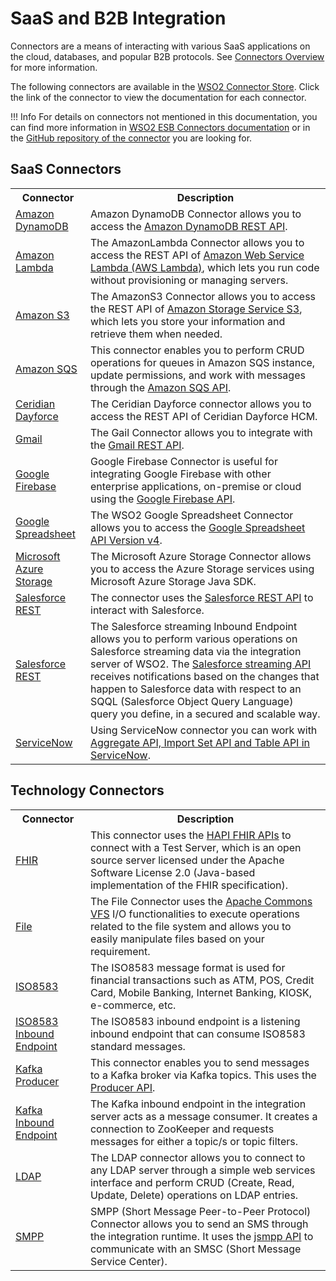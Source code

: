 # SaaS and B2B Integration

Connectors are a means of interacting with various SaaS applications on the cloud, databases, and popular B2B protocols. See [Connectors Overview]({{base_path}}/reference/connectors/connectors-overview) for more information.

The following connectors are available in the <a target="_blank" href="https://store.wso2.com/">WSO2 Connector Store</a>. Click the link of the connector to view the documentation for each connector.

!!! Info
    For details on connectors not mentioned in this documentation, you can find more information in [WSO2 ESB Connectors documentation](https://wso2docs.atlassian.net/wiki/spaces/ESBCONNECTORS/overview) or in the [GitHub repository of the connector](https://github.com/wso2-extensions) you are looking for.

## SaaS Connectors

<table>
        <tr>
            <th>Connector</th>
            <th>Description</th>
        </tr>
        <tr>
            <td><a href="{{base_path}}/reference/connectors/amazondynamodb-connector/amazondynamodb-connector-overview/">Amazon DynamoDB</a></td>
            <td>Amazon DynamoDB Connector allows you to access the <a href="https://docs.aws.amazon.com/amazondynamodb/latest/developerguide/HowItWorks.API.html">Amazon DynamoDB REST API</a>.</td>
        </tr>
        <tr>
            <td><a href="{{base_path}}/reference/connectors/amazonlambda-connector/amazonlambda-connector-overview/">Amazon Lambda</a></td>
            <td>The AmazonLambda Connector allows you to access the REST API of <a href="https://docs.aws.amazon.com/lambda/latest/dg/welcome.html">Amazon Web Service Lambda (AWS Lambda)</a>, which lets you run code without provisioning or managing servers.</td>
        </tr>
        <tr>
            <td><a href="{{base_path}}/reference/connectors/amazons3-connector/amazons3-connector-overview/">Amazon S3</a></td>
            <td>The AmazonS3 Connector allows you to access the REST API of <a href="https://docs.aws.amazon.com/AmazonS3/latest/API/Welcome.html">Amazon Storage Service S3</a>, which lets you store your information and retrieve them when needed.</td>
        </tr>
        <tr>
            <td><a href="{{base_path}}/reference/connectors/amazonsqs-connector/amazonsqs-connector-overview/">Amazon SQS</a></td>
            <td>This connector enables you to perform CRUD operations for queues in Amazon SQS instance, update permissions, and work with messages through the <a href="https://docs.aws.amazon.com/AWSSimpleQueueService/latest/APIReference/Welcome.html">Amazon SQS API</a>.</td>
        </tr>
        <tr>
            <td><a href="{{base_path}}/reference/connectors/ceridiandayforce-connector/cerediandayforce-overview/">Ceridian Dayforce</a></td>
            <td>The Ceridian Dayforce connector allows you to  access the REST API of Ceridian Dayforce HCM.</td>
        </tr>
        <tr>
            <td><a href="{{base_path}}/reference/connectors/gmail-connector/gmail-connector-overview/">Gmail</a></td>
            <td>The Gail Connector allows you to integrate with the <a href="https://developers.google.com/gmail/api/v1/reference">Gmail REST API</a>.</td>
        </tr>
        <tr>
            <td><a href="{{base_path}}/reference/connectors/google-firebase-connector/google-firebase-overview/">Google Firebase</a></td>
            <td>Google Firebase Connector is useful for integrating Google Firebase with other enterprise applications, on-premise or cloud using the <a href="https://firebase.google.com/docs/reference/fcm/rest/v1/projects.messages">Google Firebase API</a>.</td>
        </tr>
        <tr>
            <td><a href="{{base_path}}/reference/connectors/google-spreadsheet-connector/google-spreadsheet-overview/">Google Spreadsheet</a></td>
            <td>The WSO2 Google Spreadsheet Connector allows you to access the <a href="https://developers.google.com/sheets/api/guides/concepts">Google Spreadsheet API Version v4</a>.</td>
        </tr>
        <tr>
            <td><a href="{{base_path}}/reference/connectors/microsoft-azure-storage-connector/2.x/microsoft-azure-storage-connector-example/">Microsoft Azure Storage</a></td>
            <td>The Microsoft Azure Storage Connector allows you to access the Azure Storage services using Microsoft Azure Storage Java SDK.</td>
        </tr>
        <tr>
            <td><a href="{{base_path}}/reference/connectors/salesforce-connectors/sf-overview/">Salesforce REST</a></td>
            <td>The connector uses the <a href="https://developer.salesforce.com/docs/atlas.en-us.api_rest.meta/api_rest/intro_what_is_rest_api.htm">Salesforce REST API</a> to interact with Salesforce.</td>
        </tr>
        <tr>
            <td><a href="{{base_path}}/reference/connectors/salesforce-connectors/sf-inbound-endpoint-example/">Salesforce REST</a></td>
            <td>The Salesforce streaming Inbound Endpoint allows you to perform various operations on Salesforce streaming data via the integration server of WSO2. The <a href="https://developer.salesforce.com/docs/atlas.en-us.api_streaming.meta/api_streaming/intro_stream.htm">Salesforce streaming API</a> receives notifications based on the changes that happen to Salesforce data with respect to an SQQL (Salesforce Object Query Language) query you define, in a secured and scalable way.</td>
        </tr>
        <tr>
            <td><a href="{{base_path}}/reference/connectors/servicenow-connector/servicenow-overview/">ServiceNow</a></td>
            <td>Using ServiceNow connector you can work with <a href="https://developer.servicenow.com/dev.do#!/reference/api/orlando/rest/c_TableAPI">Aggregate API, Import Set API and Table API in ServiceNow</a>.</td>
        </tr>
</table>


## Technology Connectors

<table>
        <tr>
            <th>Connector</th>
            <th>Description</th>
        </tr>
        <tr>
            <td><a href="{{base_path}}/reference/connectors/fhir-connector/fhir-connector-overview/">FHIR</a></td>
            <td>This connector uses the <a href="https://hapifhir.io">HAPI FHIR APIs</a> to connect with a Test Server, which is an open source server licensed under the Apache Software License 2.0 (Java-based implementation of the FHIR specification).</td>
        </tr>
        <tr>
            <td><a href="{{base_path}}/reference/connectors/file-connector/file-connector-overview/">File</a></td>
            <td>The File Connector uses the <a href="https://commons.apache.org/proper/commons-vfs/">Apache Commons VFS</a> I/O functionalities to execute operations related to the file system and allows you to easily manipulate files based on your requirement.</td>
        </tr>
        <tr>
            <td><a href="{{base_path}}/reference/connectors/iso8583-connector/iso8583-connector-overview/">ISO8583</a></td>
            <td>The ISO8583 message format is used for financial transactions such as ATM, POS, Credit Card, Mobile Banking, Internet Banking, KIOSK, e-commerce, etc.</td>
        </tr>
        <tr>
            <td><a href="{{base_path}}/reference/connectors/iso8583-connector/iso8583-inbound-endpoint-example/">ISO8583 Inbound Endpoint</a></td>
            <td>The ISO8583 inbound endpoint is a listening inbound endpoint that can consume ISO8583 standard messages.</td>
        </tr>
        <tr>
            <td><a href="{{base_path}}/reference/connectors/kafka-connector/kafka-connector-overview/">Kafka Producer</a></td>
            <td>This connector enables you to send messages to a Kafka broker via Kafka topics. This uses the <a href="http://kafka.apache.org/documentation.html#producerapi">Producer API</a>.</td>
        </tr>
        <tr>
            <td><a href="{{base_path}}/reference/connectors/kafka-connector/kafka-inbound-endpoint-example/">Kafka Inbound Endpoint</a></td>
            <td>The Kafka inbound endpoint in the integration server acts as a message consumer. It creates a connection to ZooKeeper and requests messages for either a topic/s or topic filters.</td>
        </tr>
        <tr>
            <td><a href="{{base_path}}/reference/connectors/ldap-connector/ldap-connector-overview/">LDAP</a></td>
            <td>The LDAP connector allows you to connect to any LDAP server through a simple web services interface and perform CRUD (Create, Read, Update, Delete) operations on LDAP entries.</td>
        </tr>
        <tr>
            <td><a href="{{base_path}}/reference/connectors/smpp-connector/smpp-connector-overview/">SMPP</a></td>
            <td>SMPP (Short Message Peer-to-Peer Protocol) Connector allows you to send an SMS through the integration runtime. It uses the <a href="https://jsmpp.org/">jsmpp API</a> to communicate with an SMSC (Short Message Service Center).</td>
        </tr>
</table>

